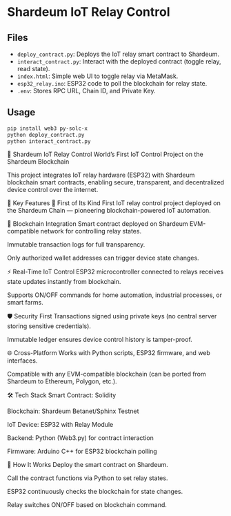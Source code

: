 # Shardeum IoT Relay Control

## Files
- `deploy_contract.py`: Deploys the IoT relay smart contract to Shardeum.
- `interact_contract.py`: Interact with the deployed contract (toggle relay, read state).
- `index.html`: Simple web UI to toggle relay via MetaMask.
- `esp32_relay.ino`: ESP32 code to poll the blockchain for relay state.
- `.env`: Stores RPC URL, Chain ID, and Private Key.

## Usage
```bash
pip install web3 py-solc-x
python deploy_contract.py
python interact_contract.py
```
🚀 Shardeum IoT Relay Control
World’s First IoT Control Project on the Shardeum Blockchain

This project integrates IoT relay hardware (ESP32) with Shardeum blockchain smart contracts, enabling secure, transparent, and decentralized device control over the internet.

🌟 Key Features
🥇 First of Its Kind
First IoT relay control project deployed on the Shardeum Chain — pioneering blockchain-powered IoT automation.

🔗 Blockchain Integration
Smart contract deployed on Shardeum EVM-compatible network for controlling relay states.

Immutable transaction logs for full transparency.

Only authorized wallet addresses can trigger device state changes.

⚡ Real-Time IoT Control
ESP32 microcontroller connected to relays receives state updates instantly from blockchain.

Supports ON/OFF commands for home automation, industrial processes, or smart farms.

🛡 Security First
Transactions signed using private keys (no central server storing sensitive credentials).

Immutable ledger ensures device control history is tamper-proof.

🌐 Cross-Platform
Works with Python scripts, ESP32 firmware, and web interfaces.

Compatible with any EVM-compatible blockchain (can be ported from Shardeum to Ethereum, Polygon, etc.).

🛠 Tech Stack
Smart Contract: Solidity

Blockchain: Shardeum Betanet/Sphinx Testnet

IoT Device: ESP32 with Relay Module

Backend: Python (Web3.py) for contract interaction

Firmware: Arduino C++ for ESP32 blockchain polling

📜 How It Works
Deploy the smart contract on Shardeum.

Call the contract functions via Python to set relay states.

ESP32 continuously checks the blockchain for state changes.

Relay switches ON/OFF based on blockchain command.
